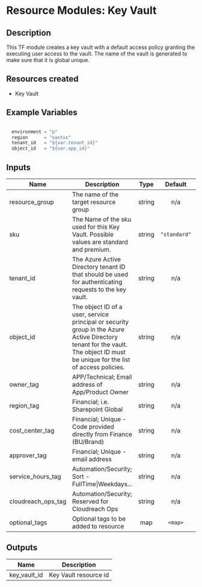 # **Resource Modules: Key Vault**

## Description

This TF module creates a key vault with a default access policy granting the executing user access to the vault. The name of the vault is generated to make sure that it is global unique.

## Resources created

- Key Vault

## Example Variables
```javascript

  environment = "p"
  region      = "eastus"
  tenant_id   = "${var.tenant_id}"
  object_id   = "${var.app_id}"
```

## Inputs

| Name | Description | Type | Default | Required |
|------|-------------|:----:|:-----:|:-----:|
| resource\_group | The name of the target resource group | string | n/a | yes |
| sku | The Name of the sku used for this Key Vault. Possible values are standard and premium. | string | `"standard"` | no |
| tenant\_id | The Azure Active Directory tenant ID that should be used for authenticating requests to the key vault. | string | n/a | yes |
| object\_id | The object ID of a user, service principal or security group in the Azure Active Directory tenant for the vault. The object ID must be unique for the list of access policies. | string | n/a | yes |
| owner\_tag | APP/Technical; Email address of App/Product Owner | string | n/a | yes |
| region\_tag | Financial; i.e. Sharepoint Global | string | n/a | yes |
| cost\_center\_tag | Financial; Unique - Code provided directly from Finance (BU/Brand) | string | n/a | yes |
| approver\_tag | Financial; Unique - email address | string | n/a | yes |
| service\_hours\_tag | Automation/Security; Sort -FullTime\|Weekdays... | string | n/a | yes |
| cloudreach\_ops\_tag | Automation/Security; Reserved for Cloudreach Ops | string | n/a | yes |
| optional\_tags | Optional tags to be added to resource | map | `<map>` | no |

## Outputs

| Name | Description |
|------|-------------|
| key\_vault\_id | Key Vault resource id |

